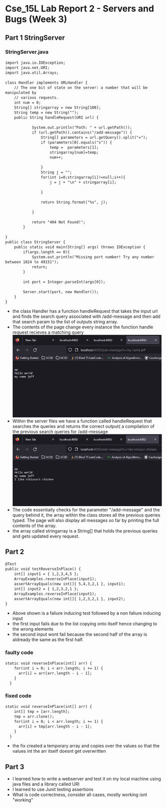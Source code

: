 # Cse_15L Lab Report 2 - Servers and Bugs (Week 3)
## Part 1 StringServer
### StringServer.java
```
import java.io.IOException;
import java.net.URI;
import java.util.Arrays;

class Handler implements URLHandler {
    // The one bit of state on the server: a number that will be manipulated by
    // various requests.
    int num = 0;
    String[] stringarray = new String[100];
    String temp = new String("");
    public String handleRequest(URI url) {
            
            System.out.println("Path: " + url.getPath());
            if (url.getPath().contains("/add-message")) {
                String[] parameters = url.getQuery().split("=");
                if (parameters[0].equals("s")) {
                    temp =  parameters[1];
                    stringarray[num]=temp;
                    num++;
                    
                }
                String j = "";
                for(int i=0;stringarray[i]!=null;i++){
                    j = j + "\n" + stringarray[i];
                    
                }
                
                return String.format("%s", j);
                
            }
            
            return "404 Not Found!";
        }
    
}
public class StringServer {
    public static void main(String[] args) throws IOException {
        if(args.length == 0){
            System.out.println("Missing port number! Try any number between 1024 to 49151");
            return;
        }

        int port = Integer.parseInt(args[0]);

        Server.start(port, new Handler());
    }
}
```
- the class Handler has a function handleRequest that takes the input url and finds the search query associated with /add-message and then add that search param to the list of outputs string array. 
- The contents of the page change every instance the function handle request recieves a matching query
![Image](chesse.png)  
- Within the server files we have a function called handleRequest that searches the queries and returns the correct output( a compilation of the previous search queries for /add-message
![Image](rotissori_chicken.png) 
- The code essentially checks for the parameter "/add-message" and the query behind it, the array within the class stores all the previous queries typed. The page will also display all messages so far by printing the full contents of the array.
- the array called stringarray is a String[] that holds the previous queries and gets updated every request.
## Part 2
```
@Test 
public void testReverseInPlace() {
    int[] input1 = { 1,2,3,4,5 };
    ArrayExamples.reverseInPlace(input1);
    assertArrayEquals(new int[]{ 5,4,3,2,1 }, input1);
    int[] input2 = { 1,2,3,2,1 };
    ArrayExamples.reverseInPlace(input1);
    assertArrayEquals(new int[]{ 1,2,3,2,1 }, input2);
}
```
- Above shown is a faliure inducing test followed by a non faliure inducing input
- the first input fails due to the list copying onto itself hence changing to the wrong elements
- the second input wont fail because the second half of the array is aldready the same as the first half.
### faulty code
```
static void reverseInPlace(int[] arr) {
    for(int i = 0; i < arr.length; i += 1) {
      arr[i] = arr[arr.length - i - 1];
    }
  }
```
### fixed code
```
static void reverseInPlace(int[] arr) {
    int[] tmp = [arr.length];
    tmp = arr.clone();
    for(int i = 0; i < arr.length; i += 1) {
      arr[i] = tmp[arr.length - i - 1];
    }
  }
```
- the fix created a temporary array and copies over the values so that the values int the arr itself doesnt get overwritten
## Part 3 
- I learned how to write a webserver and test it on my local machine using java files and a library called URI
- I learned to use Junit testing assertions
- What is code correctness, consider all cases, mostly working isnt "working"
